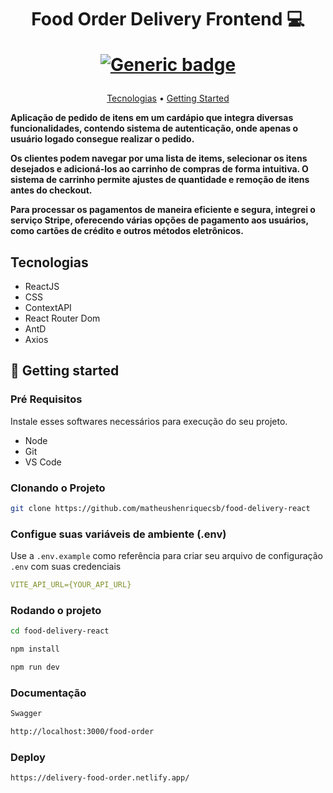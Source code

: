 <h1 align="center" style="font-weight: bold;">Food Order Delivery Frontend 💻

 [![Generic badge](https://img.shields.io/badge/ACESSE-WEBSITE-HERE.svg)](https://delivery-food-order.netlify.app/)

 </h1>

<p align="center">
 <a href="#Tecnologias">Tecnologias</a> • 
 <a href="#started">Getting Started</a> 
</p>

<p align="center">
    <b><p>Aplicação de pedido de itens em um cardápio que integra diversas funcionalidades, contendo sistema de autenticação, onde apenas o usuário logado consegue realizar o pedido.</p> <p>Os clientes podem navegar por uma lista de items, selecionar os itens desejados e adicioná-los ao carrinho de compras de forma intuitiva. O sistema de carrinho permite ajustes de quantidade e remoção de itens antes do checkout.</p><p>Para processar os pagamentos de maneira eficiente e segura, integrei o serviço Stripe, oferecendo várias opções de pagamento aos usuários, como cartões de crédito e outros métodos eletrônicos.</p></b>


</p>

<h2 id="Tecnologias">Tecnologias</h2>

- ReactJS 
- CSS
- ContextAPI
- React Router Dom
- AntD
- Axios

<h2 id="started">🚀 Getting started</h2>

<h3>Pré Requisitos</h3>

Instale esses softwares necessários para execução do seu projeto.

- Node
- Git
- VS Code  

<h3>Clonando o Projeto</h3>
 

```bash
git clone https://github.com/matheushenriquecsb/food-delivery-react
 ```

<h3>Configue suas variáveis de ambiente (.env)</h2>

Use a `.env.example` como referência para criar seu arquivo de configuração `.env` com suas credenciais 

```yaml
VITE_API_URL={YOUR_API_URL} 
```

<h3>Rodando o projeto</h3>

```bash
cd food-delivery-react

npm install

npm run dev
```

<h3>Documentação</h3>

```bash
Swagger

http://localhost:3000/food-order
``` 
  
 <h3>Deploy</h3>

```bash
https://delivery-food-order.netlify.app/
``` 
 
